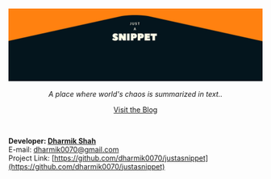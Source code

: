 <p align="center">
  <br>
  <a href="https://github.com/dharmik0070/">
    <img src="https://raw.githubusercontent.com/dharmik0070/justasnippet/master/Images/1_.jpg" alt="Banner" width="100%" height="50%">
  </a>
  <p align="center">
    <i>A place where world's chaos is summarized in text..</i>
    <br>
  <div align="center">
<a target="_blank">

  [Visit the Blog](https://dharmik0070.github.io/justasnippet/)
  </a>

  </div>
</p>
</p>
<br>
<!-- CONTACT -->
<!-- ## Contact -->

<b>Developer: [Dharmik Shah](https://dharmik0070.github.io/justasnippet/About.html#dharmikshah)</b> 
<br>
E-mail: [dharmik0070@gmail.com](https://mail.google.com/mail/?view=cm&fs=1&tf=1&to=dharmik0070@gmail.com)
<br>
Project Link: [https://github.com/dharmik0070/justasnippet](https://github.com/dharmik0070/justasnippet)
<br>

